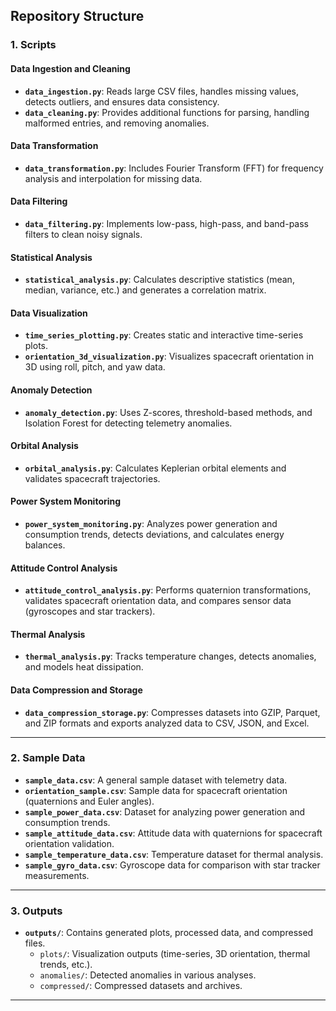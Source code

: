 ## **Repository Structure**

### **1. Scripts**
#### **Data Ingestion and Cleaning**
- **`data_ingestion.py`**: Reads large CSV files, handles missing values, detects outliers, and ensures data consistency.
- **`data_cleaning.py`**: Provides additional functions for parsing, handling malformed entries, and removing anomalies.

#### **Data Transformation**
- **`data_transformation.py`**: Includes Fourier Transform (FFT) for frequency analysis and interpolation for missing data.

#### **Data Filtering**
- **`data_filtering.py`**: Implements low-pass, high-pass, and band-pass filters to clean noisy signals.

#### **Statistical Analysis**
- **`statistical_analysis.py`**: Calculates descriptive statistics (mean, median, variance, etc.) and generates a correlation matrix.

#### **Data Visualization**
- **`time_series_plotting.py`**: Creates static and interactive time-series plots.
- **`orientation_3d_visualization.py`**: Visualizes spacecraft orientation in 3D using roll, pitch, and yaw data.

#### **Anomaly Detection**
- **`anomaly_detection.py`**: Uses Z-scores, threshold-based methods, and Isolation Forest for detecting telemetry anomalies.

#### **Orbital Analysis**
- **`orbital_analysis.py`**: Calculates Keplerian orbital elements and validates spacecraft trajectories.

#### **Power System Monitoring**
- **`power_system_monitoring.py`**: Analyzes power generation and consumption trends, detects deviations, and calculates energy balances.

#### **Attitude Control Analysis**
- **`attitude_control_analysis.py`**: Performs quaternion transformations, validates spacecraft orientation data, and compares sensor data (gyroscopes and star trackers).

#### **Thermal Analysis**
- **`thermal_analysis.py`**: Tracks temperature changes, detects anomalies, and models heat dissipation.

#### **Data Compression and Storage**
- **`data_compression_storage.py`**: Compresses datasets into GZIP, Parquet, and ZIP formats and exports analyzed data to CSV, JSON, and Excel.

---

### **2. Sample Data**
- **`sample_data.csv`**: A general sample dataset with telemetry data.
- **`orientation_sample.csv`**: Sample data for spacecraft orientation (quaternions and Euler angles).
- **`sample_power_data.csv`**: Dataset for analyzing power generation and consumption trends.
- **`sample_attitude_data.csv`**: Attitude data with quaternions for spacecraft orientation validation.
- **`sample_temperature_data.csv`**: Temperature dataset for thermal analysis.
- **`sample_gyro_data.csv`**: Gyroscope data for comparison with star tracker measurements.

---

### **3. Outputs**
- **`outputs/`**: Contains generated plots, processed data, and compressed files.
  - `plots/`: Visualization outputs (time-series, 3D orientation, thermal trends, etc.).
  - `anomalies/`: Detected anomalies in various analyses.
  - `compressed/`: Compressed datasets and archives.

---